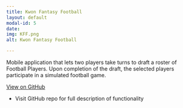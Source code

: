 ```yaml
---
title: Kwon Fantasy Football
layout: default
modal-id: 5
date: 
img: KFF.png
alt: Kwon Fantasy Football

---
```


Mobile application that lets two players take turns to draft a roster of Football Players. Upon completion of the draft, the selected players participate in a simulated football game.

<div class="center-links">
    <a class="btn btn-md btn-outline github-project-link" href="https://github.com/MikeKwon36/KwonFantasyFootball" target="_blank">
        <i class="fa fa-github"></i>
        <span class="small">View on GitHub</span>
    </a>
</div>

  * Visit GitHub repo for full description of functionality